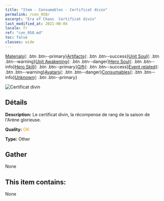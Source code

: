 ```yaml
---
title: "Item - Consumables - Certificat divin"
permalink: /con_958/
excerpt: "Era of Chaos  Certificat divin"
last_modified_at: 2021-08-04
locale: fr
ref: "con_958.md"
toc: false
classes: wide
---
```

 [Materials](/ItemsFR/){: .btn .btn--primary}[Artifacts](/ItemsFR/Artifacts/){: .btn .btn--success}[Unit Soul](/ItemsFR/UnitSoul/){: .btn .btn--warning}[Unit Awakening](/ItemsFR/UnitAwakening/){: .btn .btn--danger}[Hero Soul](/ItemsFR/HeroSoul/){: .btn .btn--info}[Hero Skill](/ItemsFR/HeroSkill/){: .btn .btn--primary}[Gift](/ItemsFR/Gift/){: .btn .btn--success}[Event related](/ItemsFR/Events/){: .btn .btn--warning}[Avatars](/ItemsFR/Avatars/){: .btn .btn--danger}[Consumables](/ItemsFR/Consumables/){: .btn .btn--info}[Unknown](/ItemsFR/Unknown/){: .btn .btn--primary}

 ![Certificat divin](/images/t/i_40053.png)

## Détails
 **Description:** Le certificat divin, la récompense de rang de la saison de l'Arène glorieuse.

 **Quality:** <span style="color: #FF8C00">OK</span>

 **Type:** Other

## Gather

  None

## This item contains:

  None

